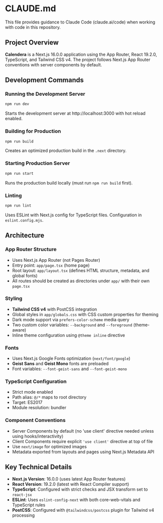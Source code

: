 # CLAUDE.md

This file provides guidance to Claude Code (claude.ai/code) when working with code in this repository.

## Project Overview

**Calendera** is a Next.js 16.0.0 application using the App Router, React 19.2.0, TypeScript, and Tailwind CSS v4. The project follows Next.js App Router conventions with server components by default.

## Development Commands

### Running the Development Server
```bash
npm run dev
```
Starts the development server at http://localhost:3000 with hot reload enabled.

### Building for Production
```bash
npm run build
```
Creates an optimized production build in the `.next` directory.

### Starting Production Server
```bash
npm run start
```
Runs the production build locally (must run `npm run build` first).

### Linting
```bash
npm run lint
```
Uses ESLint with Next.js config for TypeScript files. Configuration in `eslint.config.mjs`.

## Architecture

### App Router Structure
- Uses Next.js App Router (not Pages Router)
- Entry point: `app/page.tsx` (home page)
- Root layout: `app/layout.tsx` (defines HTML structure, metadata, and global fonts)
- All routes should be created as directories under `app/` with their own `page.tsx`

### Styling
- **Tailwind CSS v4** with PostCSS integration
- Global styles in `app/globals.css` with CSS custom properties for theming
- Dark mode support via `prefers-color-scheme` media query
- Two custom color variables: `--background` and `--foreground` (theme-aware)
- Inline theme configuration using `@theme inline` directive

### Fonts
- Uses Next.js Google Fonts optimization (`next/font/google`)
- **Geist Sans** and **Geist Mono** fonts are preloaded
- Font variables: `--font-geist-sans` and `--font-geist-mono`

### TypeScript Configuration
- Strict mode enabled
- Path alias: `@/*` maps to root directory
- Target: ES2017
- Module resolution: bundler

### Component Conventions
- Server Components by default (no 'use client' directive needed unless using hooks/interactivity)
- Client Components require explicit `'use client'` directive at top of file
- Use `next/image` for optimized images
- Metadata exported from layouts and pages using Next.js Metadata API

## Key Technical Details

- **Next.js Version**: 16.0.0 (uses latest App Router features)
- **React Version**: 19.2.0 (latest with React Compiler support)
- **TypeScript**: Configured with strict checks and JSX transform set to `react-jsx`
- **ESLint**: Uses `eslint-config-next` with both core-web-vitals and TypeScript rules
- **PostCSS**: Configured with `@tailwindcss/postcss` plugin for Tailwind v4 processing
